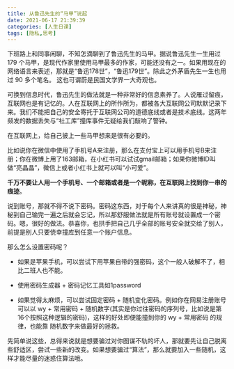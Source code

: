 ```yaml
---
title: 从鲁迅先生的“马甲”说起
date: 2021-06-17 21:39:39
categories: [人生日课]
tags: [隐私,思考]
---
```


下班路上和同事闲聊，不知怎滴聊到了鲁迅先生的马甲。据说鲁迅先生一生用过 179 个马甲，是现代作家里使用马甲最多的作家，可能还没有之一。如果用现在的网络语言来表述，那就是“鲁迅178世”，“鲁迅179世”。除此之外茅盾先生一生也用过 90 多个笔名。 这也可谓蔚是民国文学界一大奇观也。

可换到信息时代，鲁迅先生的做法就是一种非常好的信息素养了。人说雁过留痕，互联网也是有记忆的。人在互联网上的所作所为，都被各大互联网公司默默记录下来。我们不能把自己的安全寄托于互联网公司的道德底线或者是技术底线。这两年频发的数据丢失与“社工库”撞库事件无疑给我们敲响了警钟。

在互联网上，给自己披上一些马甲想来是很有必要的。

比如说你在微信中使用了手机号A来注册，那么在支付宝上可以用手机号B来注册；你在微博上用了163邮箱，在小红书可以试试gmail邮箱；如果你微博ID叫做“亮晶晶”，微信上或者小红书上就可以叫“小可爱”。

**千万不要让人用一个手机号、一个邮箱或者是一个昵称，在互联网上找到你一串的痕迹**。

说到账号，那就不得不说下密码。密码这东西，对于每个人来讲真的很是神秘，神秘到自己输完一遍之后就会忘记，所以那舒服做法就是所有账号就设置成一个密码。嗯，很好的做法。恭喜你，也拱手把自己几乎全部的账号安全就交给了别人，前提是别人只要侥幸撞库到任意一个账户信息。

那么怎么设置密码呢？

- 如果是苹果手机，可以尝试下用苹果自带的强密码，这个一般人破解不了，相比二班人也不能。

- 使用密码生成器 + 密码记忆工具如1password
- 如果觉得太麻烦，可以尝试固定密码 + 随机变化密码。例如你在网易注册账号可以以 wy + 常用密码 + 随机数字(其实是你过往密码的序列号，比如说是第16个按照这种逻辑的密码)，这样的好处即便能撞到你的 wy + 常用密码 的规律，也能靠 随机数字来做最好的拯救。

先简单说这些，总得来说就是想要骗过对你图谋不轨的坏人，那就要先让自己脱离些舒适区，尝试一些新的改变。如果想要骗过“算法”，那么就要加入一些随机，这样才能尽量的迷惑住算法哦。
